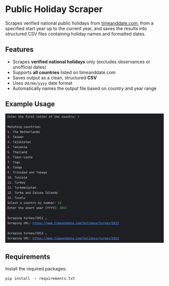 # Public Holiday Scraper

Scrapes verified national public holidays from [timeanddate.com](https://www.timeanddate.com), from a specified start year up to the current year, and saves the results into structured CSV files containing holiday names and formatted dates.

## Features

- Scrapes **verified national holidays** only (excludes observances or unofficial dates)
- Supports **all countries** listed on timeanddate.com
- Saves output as a clean, structured **CSV**
- Uses `dd/mm/yyyy` date format
- Automatically names the output file based on country and year range

## Example Usage

![Screenshot of terminal output](terminal-output.png)

## Requirements

Install the required packages:

```bash
pip install -r requirements.txt

